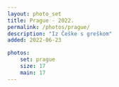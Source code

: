 ```yaml
---
layout: photo_set
title: Prague - 2022.
permalink: /photos/prague/
description: "Iz Češke s greškom"
added: 2022-06-23

photos:
    set: prague
    size: 17
    main: 17
---
```

